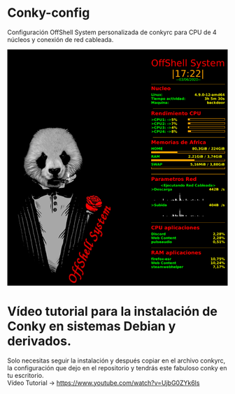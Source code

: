 # Conky-config
Configuración OffShell System personalizada de conkyrc para CPU de 4 núcleos y conexión de red cableada.

![Screenshot](conky.png)

# Vídeo tutorial para la instalación de Conky en sistemas Debian y derivados.  
Solo necesitas seguir la instalación y después copiar en el archivo conkyrc, la configuración que dejo en el repositorio y tendrás este fabuloso conky en tu escritorio.  
Vídeo Tutorial -> https://www.youtube.com/watch?v=UjbG0ZYk6ls
